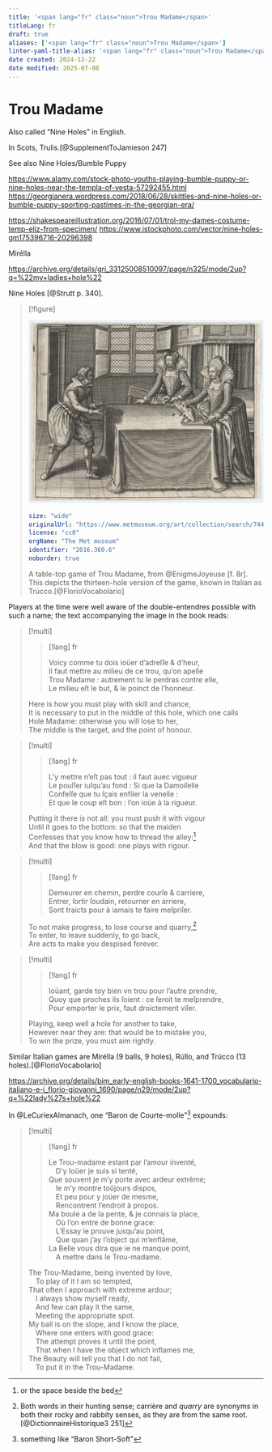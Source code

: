 ```yaml
---
title: '<span lang="fr" class="noun">Trou Madame</span>'
titleLang: fr
draft: true
aliases: ['<span lang="fr" class="noun">Trou Madame</span>']
linter-yaml-title-alias: '<span lang="fr" class="noun">Trou Madame</span>'
date created: 2024-12-22
date modified: 2025-07-08
---
```

# <span lang="fr" class="noun">Trou Madame</span>

Also called “<span class="aka">Nine Holes</span>” in English.

In Scots, <span lang="sco" class="aka">Trulis</span>.[@SupplementToJamieson 247]


See also Nine Holes/Bumble Puppy

https://www.alamy.com/stock-photo-youths-playing-bumble-puppy-or-nine-holes-near-the-templa-of-vesta-57292455.html
https://georgianera.wordpress.com/2018/06/28/skittles-and-nine-holes-or-bumble-puppy-sporting-pastimes-in-the-georgian-era/

https://shakespeareillustration.org/2016/07/01/trol-my-dames-costume-temp-eliz-from-specimen/
https://www.istockphoto.com/vector/nine-holes-gm175396716-20296398

Mirélla

https://archive.org/details/gri_33125008510097/page/n325/mode/2up?q=%22my+ladies+hole%22


Nine Holes [@Strutt p. 340].

> [!figure]
> 
> ![](DP862848.jpg)
>
> ```yaml
> size: "wide"
> originalUrl: "https://www.metmuseum.org/art/collection/search/744905"
> license: "cc0"
> orgName: "The Met museum"
> identifier: "2016.360.6"
> noborder: true
> ```
>
> A table-top game of Trou Madame, from @EnigmeJoyeuse [f. 8r].\
> This depicts the thirteen-hole version of the game, known in Italian as <span lang="it" class="noun">Trúcco</span>.[@FlorioVocabolario]


Players at the time were well aware of the double-entendres possible with such a
name; the text accompanying the image in the book reads:

> [!multi]
> 
> > [!lang] fr
> >
> > Voicy comme tu dois ioüer d’adreſſe & d’heur,\
> > Il faut mettre au milieu de ce trou, qu’on apelle\
> > Trou Madame : autrement tu le perdras contre elle,\
> > Le milieu eſt le but, & le poinct de l’honneur.
>
> Here is how you must play with skill and chance,\
> It is necessary to put in the middle of this hole, which one calls\
> Hole Madame: otherwise you will lose to her,\
> The middle is the target, and the point of honour.

> [!multi]
> 
> > [!lang] fr
> >
> > L’y mettre n’eſt pas tout : il faut auec vigueur\
> > Le pouſſer iuſqu’au fond : Si que la Damoiſelle\
> > Confeſſe que tu ſçais enfiler la venelle :\
> > Et que le coup eſt bon : l’on ioüe à la rigueur.
>
> Putting it there is not all: you must push it with vigour\
> Until it goes to the bottom: so that the maiden\
> Confesses that you know how to thread the alley:[^fn0]\
> And that the blow is good: one plays with rigour.

[^fn0]: or the space beside the bed

> [!multi]
> 
> > [!lang] fr
> >
> > Demeurer en chemin, perdre courſe & carriere,\
> > Entrer, ſortir ſoudain, retourner en arriere,\
> > Sont traicts pour à iamais te faire meſpriſer.
>
> To not make progress, to lose course and quarry,[^fn1]\
> To enter, to leave suddenly, to go back,\
> Are acts to make you despised forever.

[^fn1]: Both words in their hunting sense; <span lang="fr">carrière</span> and <em>quarry</em> are synonyms in both their rocky and rabbity senses, as they are from the same root.[@DictionnaireHistorique3 251]

> [!multi]
> 
> > [!lang] fr 
> > 
> > Ioüant, garde toy bien vn trou pour l’autre prendre,\
> > Quoy que proches ils ſoient : ce ſeroit te meſprendre,\
> > Pour emporter le prix, faut droictement viſer.
>
> Playing, keep well a hole for another to take,\
> However near they are: that would be to mistake you,\
> To win the prize, you must aim rightly.

Similar Italian games are <span lang="it" class="aka noun">Mirélla</span> (9 balls, 9 holes), <span lang="it" class="aka noun">Rúllo</span>, and <span lang="it" class="aka noun">Trúcco</span> (13 holes).[@FlorioVocabolario]

https://archive.org/details/bim_early-english-books-1641-1700_vocabulario-italiano-e-i_florio-giovanni_1690/page/n29/mode/2up?q=%22lady%27s+hole%22


In @LeCuriexAlmanach, one “Baron de Courte-molle”[^courte] expounds:

[^courte]: something like “Baron Short-Soft”

> [!multi]
> 
> > [!lang] fr 
> > 
> > Le Trou-madame estant par l’amour inventé,\
> > &emsp;D’y Ioüer je suis si tenté,\
> > Que souvent je m’y porte avec ardeur extrême;\
> > &emsp;Ie m’y montre toûjours dispos,\
> > &emsp;Et peu pour y joüer de mesme,\
> > &emsp;Rencontrent l’endroit à propos.\
> > Ma boule a de la pente, & je connais la place,\
> > &emsp;Où l’on entre de bonne grace:\
> > &emsp;L’Essay le prouve jusqu’au point,\
> > &emsp;Que quan j’ay l’object qui m’enflâme,\
> > La Belle vous dira que ie ne manque point,\
> > &emsp;A mettre dans le Trou-madame.
> 
> The Trou-Madame, being invented by love,\
> &emsp;To play of it I am so tempted,\
> That often I approach with extreme ardour;\
> &emsp;I always show myself ready,\
> &emsp;And few can play it the same,\
> &emsp;Meeting the appropriate spot.\
> My ball is on the slope, and I know the place,\
> &emsp;Where one enters with good grace:\
> &emsp;The attempt proves it until the point,\
> &emsp;That when I have the object which inflames me,\
> The Beauty will tell you that I do not fail,\
> &emsp;To put it in the Trou-Madame.